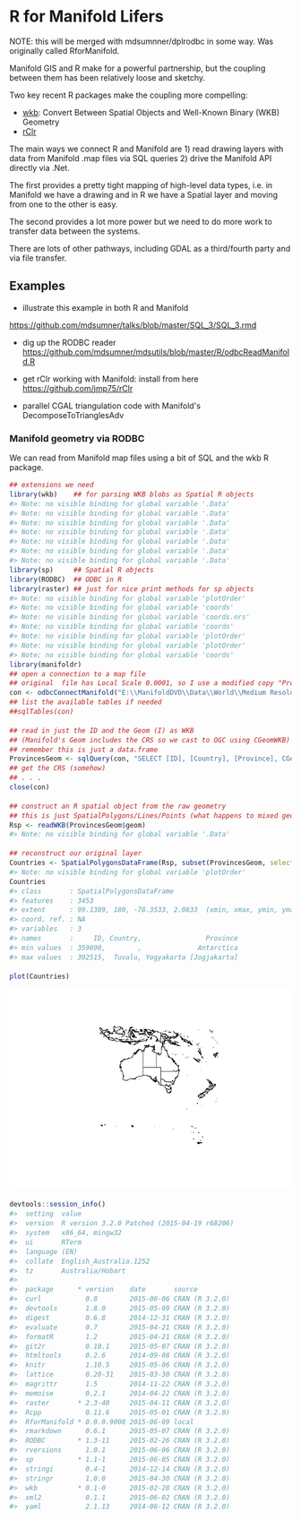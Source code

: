 <!-- README.md is generated from README.Rmd. Please edit that file -->
R for Manifold Lifers
==============

NOTE: this will be merged with mdsumnner/dplrodbc in some way. Was originally called RforManifold.

Manifold GIS and R make for a powerful partnership, but the coupling between them has been relatively loose and sketchy.

Two key recent R packages make the coupling more compelling:

-   [wkb](http://cran.rstudio.com/web/packages/wkb/index.html): Convert Between Spatial Objects and Well-Known Binary (WKB) Geometry
-   [rClr](https://rclr.codeplex.com)

The main ways we connect R and Manifold are 1) read drawing layers with data from Manifold .map files via SQL queries 2) drive the Manifold API directly via .Net.

The first provides a pretty tight mapping of high-level data types, i.e. in Manifold we have a drawing and in R we have a Spatial layer and moving from one to the other is easy.

The second provides a lot more power but we need to do more work to transfer data between the systems.

There are lots of other pathways, including GDAL as a third/fourth party and via file transfer.

Examples
--------

-   illustrate this example in both R and Manifold

<https://github.com/mdsumner/talks/blob/master/SQL_3/SQL_3.rmd>

-   dig up the RODBC reader <https://github.com/mdsumner/mdsutils/blob/master/R/odbcReadManifold.R>

-   get rClr working with Manifold: install from here <https://github.com/jmp75/rClr>

-   parallel CGAL triangulation code with Manifold's DecomposeToTrianglesAdv

### Manifold geometry via RODBC

We can read from Manifold map files using a bit of SQL and the wkb R package.

``` r
## extensions we need
library(wkb)    ## for parsing WKB blobs as Spatial R objects
#> Note: no visible binding for global variable '.Data' 
#> Note: no visible binding for global variable '.Data' 
#> Note: no visible binding for global variable '.Data' 
#> Note: no visible binding for global variable '.Data' 
#> Note: no visible binding for global variable '.Data' 
#> Note: no visible binding for global variable '.Data' 
#> Note: no visible binding for global variable '.Data'
library(sp)     ## Spatial R objects
library(RODBC)  ## ODBC in R
library(raster) ## just for nice print methods for sp objects
#> Note: no visible binding for global variable 'plotOrder' 
#> Note: no visible binding for global variable 'coords' 
#> Note: no visible binding for global variable 'coords.nrs' 
#> Note: no visible binding for global variable 'coords' 
#> Note: no visible binding for global variable 'plotOrder' 
#> Note: no visible binding for global variable 'plotOrder' 
#> Note: no visible binding for global variable 'coords'
library(manifoldr)
## open a connection to a map file
## original  file has Local Scale 0.0001, so I use a modified copy "Provinces_"
con <- odbcConnectManifold("E:\\ManifoldDVD\\Data\\World\\Medium Resolution\\World Provinces.map")
## list the available tables if needed
##sqlTables(con)

## read in just the ID and the Geom (I) as WKB 
## (Manifold's Geom includes the CRS so we cast to OGC using CGeomWKB)
## remember this is just a data.frame
ProvincesGeom <- sqlQuery(con, "SELECT [ID], [Country], [Province], CGeomWKB(Geom(ID)) AS [geom] FROM [Provinces_] WHERE [Longitude (I)] > 100 AND [Latitude (I)] < 0")
## get the CRS (somehow)
## . . .
close(con)

## construct an R spatial object from the raw geometry
## this is just SpatialPolygons/Lines/Points (what happens to mixed geom layers?)
Rsp <- readWKB(ProvincesGeom$geom)
#> Note: no visible binding for global variable '.Data'

## reconstruct our original layer
Countries <- SpatialPolygonsDataFrame(Rsp, subset(ProvincesGeom, select = c("ID", "Country", "Province")))
#> Note: no visible binding for global variable 'plotOrder'
Countries
#> class       : SpatialPolygonsDataFrame 
#> features    : 3453 
#> extent      : 99.1389, 180, -78.3533, 2.0833  (xmin, xmax, ymin, ymax)
#> coord. ref. : NA 
#> variables   : 3
#> names       :     ID, Country,                Province 
#> min values  : 359690,        ,              Antarctica 
#> max values  : 392515,  Tuvalu, Yogyakarta [Jogjakarta]

plot(Countries)
```

![](README-unnamed-chunk-2-1.png)

``` r
devtools::session_info()
#>  setting  value                                      
#>  version  R version 3.2.0 Patched (2015-04-19 r68206)
#>  system   x86_64, mingw32                            
#>  ui       RTerm                                      
#>  language (EN)                                       
#>  collate  English_Australia.1252                     
#>  tz       Australia/Hobart                           
#> 
#>  package      * version    date       source        
#>  curl           0.8        2015-06-06 CRAN (R 3.2.0)
#>  devtools       1.8.0      2015-05-09 CRAN (R 3.2.0)
#>  digest         0.6.8      2014-12-31 CRAN (R 3.2.0)
#>  evaluate       0.7        2015-04-21 CRAN (R 3.2.0)
#>  formatR        1.2        2015-04-21 CRAN (R 3.2.0)
#>  git2r          0.10.1     2015-05-07 CRAN (R 3.2.0)
#>  htmltools      0.2.6      2014-09-08 CRAN (R 3.2.0)
#>  knitr          1.10.5     2015-05-06 CRAN (R 3.2.0)
#>  lattice        0.20-31    2015-03-30 CRAN (R 3.2.0)
#>  magrittr       1.5        2014-11-22 CRAN (R 3.2.0)
#>  memoise        0.2.1      2014-04-22 CRAN (R 3.2.0)
#>  raster       * 2.3-40     2015-04-11 CRAN (R 3.2.0)
#>  Rcpp           0.11.6     2015-05-01 CRAN (R 3.2.0)
#>  RforManifold * 0.0.0.9000 2015-06-09 local         
#>  rmarkdown      0.6.1      2015-05-07 CRAN (R 3.2.0)
#>  RODBC        * 1.3-11     2015-02-26 CRAN (R 3.2.0)
#>  rversions      1.0.1      2015-06-06 CRAN (R 3.2.0)
#>  sp           * 1.1-1      2015-06-05 CRAN (R 3.2.0)
#>  stringi        0.4-1      2014-12-14 CRAN (R 3.2.0)
#>  stringr        1.0.0      2015-04-30 CRAN (R 3.2.0)
#>  wkb          * 0.1-0      2015-02-28 CRAN (R 3.2.0)
#>  xml2           0.1.1      2015-06-02 CRAN (R 3.2.0)
#>  yaml           2.1.13     2014-06-12 CRAN (R 3.2.0)
```
